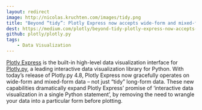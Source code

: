 ```yaml
---
layout: redirect
image: http://nicolas.kruchten.com/images/tidy.png
title: "Beyond “tidy”: Plotly Express now accepts wide-form and mixed-form data"
dest: https://medium.com/plotly/beyond-tidy-plotly-express-now-accepts-wide-form-and-mixed-form-data-bdc3e054f891
github: plotly/plotly.py
tags:
    - Data Visualization
---
```


[Plotly Express](https://plotly.express) is the built-in high-level data visualization interface for [Plotly.py](https://plot.ly/python), a leading interactive data visualization library for Python. With today’s release of Plotly.py 4.8, Plotly Express now gracefully operates on wide-form and mixed-form data – not just “tidy” long-form data. These new capabilities dramatically expand Plotly Express’ promise of ‘interactive data visualization in a single Python statement’, by removing the need to wrangle your data into a particular form before plotting.

<!-- more -->
